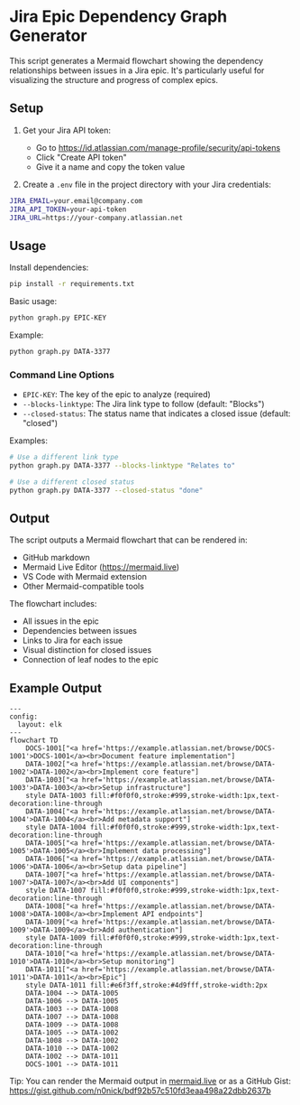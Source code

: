 # Jira Epic Dependency Graph Generator

This script generates a Mermaid flowchart showing the dependency relationships between issues in a Jira epic. It's particularly
useful for visualizing the structure and progress of complex epics.

## Setup

1. Get your Jira API token:
   - Go to https://id.atlassian.com/manage-profile/security/api-tokens
   - Click "Create API token"
   - Give it a name and copy the token value

2. Create a `.env` file in the project directory with your Jira credentials:
```bash
JIRA_EMAIL=your.email@company.com
JIRA_API_TOKEN=your-api-token
JIRA_URL=https://your-company.atlassian.net
```

## Usage

Install dependencies:
```bash
pip install -r requirements.txt
```

Basic usage:
```bash
python graph.py EPIC-KEY
```

Example:
```bash
python graph.py DATA-3377
```

### Command Line Options

- `EPIC-KEY`: The key of the epic to analyze (required)
- `--blocks-linktype`: The Jira link type to follow (default: "Blocks")
- `--closed-status`: The status name that indicates a closed issue (default: "closed")

Examples:
```bash
# Use a different link type
python graph.py DATA-3377 --blocks-linktype "Relates to"

# Use a different closed status
python graph.py DATA-3377 --closed-status "done"
```

## Output

The script outputs a Mermaid flowchart that can be rendered in:
- GitHub markdown
- Mermaid Live Editor (https://mermaid.live)
- VS Code with Mermaid extension
- Other Mermaid-compatible tools

The flowchart includes:
- All issues in the epic
- Dependencies between issues
- Links to Jira for each issue
- Visual distinction for closed issues
- Connection of leaf nodes to the epic

## Example Output

```mermaid
---
config:
  layout: elk
---
flowchart TD
    DOCS-1001["<a href='https://example.atlassian.net/browse/DOCS-1001'>DOCS-1001</a><br>Document feature implementation"]
    DATA-1002["<a href='https://example.atlassian.net/browse/DATA-1002'>DATA-1002</a><br>Implement core feature"]
    DATA-1003["<a href='https://example.atlassian.net/browse/DATA-1003'>DATA-1003</a><br>Setup infrastructure"]
    style DATA-1003 fill:#f0f0f0,stroke:#999,stroke-width:1px,text-decoration:line-through
    DATA-1004["<a href='https://example.atlassian.net/browse/DATA-1004'>DATA-1004</a><br>Add metadata support"]
    style DATA-1004 fill:#f0f0f0,stroke:#999,stroke-width:1px,text-decoration:line-through
    DATA-1005["<a href='https://example.atlassian.net/browse/DATA-1005'>DATA-1005</a><br>Implement data processing"]
    DATA-1006["<a href='https://example.atlassian.net/browse/DATA-1006'>DATA-1006</a><br>Setup data pipeline"]
    DATA-1007["<a href='https://example.atlassian.net/browse/DATA-1007'>DATA-1007</a><br>Add UI components"]
    style DATA-1007 fill:#f0f0f0,stroke:#999,stroke-width:1px,text-decoration:line-through
    DATA-1008["<a href='https://example.atlassian.net/browse/DATA-1008'>DATA-1008</a><br>Implement API endpoints"]
    DATA-1009["<a href='https://example.atlassian.net/browse/DATA-1009'>DATA-1009</a><br>Add authentication"]
    style DATA-1009 fill:#f0f0f0,stroke:#999,stroke-width:1px,text-decoration:line-through
    DATA-1010["<a href='https://example.atlassian.net/browse/DATA-1010'>DATA-1010</a><br>Setup monitoring"]
    DATA-1011["<a href='https://example.atlassian.net/browse/DATA-1011'>DATA-1011</a><br>Epic"]
    style DATA-1011 fill:#e6f3ff,stroke:#4d9fff,stroke-width:2px
    DATA-1004 --> DATA-1005
    DATA-1006 --> DATA-1005
    DATA-1003 --> DATA-1008
    DATA-1007 --> DATA-1008
    DATA-1009 --> DATA-1008
    DATA-1005 --> DATA-1002
    DATA-1008 --> DATA-1002
    DATA-1010 --> DATA-1002
    DATA-1002 --> DATA-1011
    DOCS-1001 --> DATA-1011
```

Tip: You can render the Mermaid output in [mermaid.live](https://mermaid.live/) or as a GitHub Gist:
https://gist.github.com/n0nick/bdf92b57c510fd3eaa498a22dbb2637b